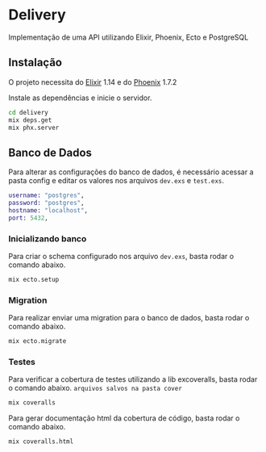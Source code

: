 # Delivery

Implementação de uma API utilizando Elixir, Phoenix, Ecto e PostgreSQL

## Instalação

O projeto necessita do [Elixir](https://elixir-lang.org/) 1.14 e do [Phoenix](https://www.phoenixframework.org/) 1.7.2

Instale as dependências e inicie o servidor.

```sh
cd delivery
mix deps.get
mix phx.server
```

## Banco de Dados

Para alterar as configurações do banco de dados, é necessário acessar a pasta config e editar os valores nos arquivos `dev.exs` e `test.exs`.

```elixir
username: "postgres",
password: "postgres",
hostname: "localhost",
port: 5432,
```

### Inicializando banco

Para criar o schema configurado nos arquivo `dev.exs`, basta rodar o comando abaixo.

```sh
mix ecto.setup
```

### Migration

Para realizar enviar uma migration para o banco de dados, basta rodar o comando abaixo.

```sh
mix ecto.migrate
```

### Testes

Para verificar a cobertura de testes utilizando a lib excoveralls, basta rodar o comando abaixo.
`arquivos salvos na pasta cover`

```sh
mix coveralls
```

Para gerar documentação html da cobertura de código, basta rodar o comando abaixo.

```sh
mix coveralls.html
```
